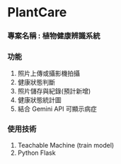 # PlantCare

### 專案名稱 : 植物健康辨識系統
### 功能
1. 照片上傳或攝影機拍攝
2. 健康狀態判斷
3. 照片儲存與紀錄(預計新增)
4. 健康狀態統計圖
5. 結合 Gemini API 可顯示病症

### 使用技術
1. Teachable Machine (train model)
2. Python Flask
